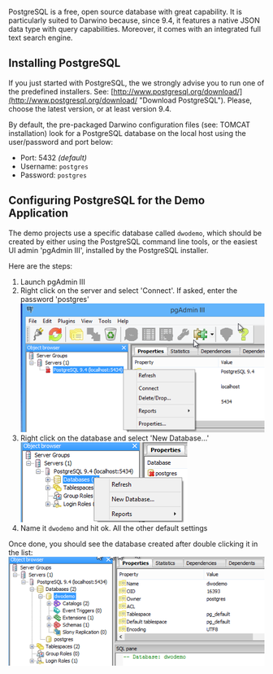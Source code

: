 PostgreSQL is a free, open source database with great capability. It is particularly suited to Darwino because, since 9.4, it features a native JSON data type with query capabilities. Moreover, it comes with an integrated full text search engine.


Installing PostgreSQL
---------------------
If you just started with PostgreSQL, the we strongly advise you to run one of the predefined installers. See: [http://www.postgresql.org/download/](http://www.postgresql.org/download/ "Download PostgreSQL").
Please, choose the latest version, or at least version 9.4.

By default, the pre-packaged Darwino configuration files (see: TOMCAT installation) look for a PostgreSQL database on the local host using the user/password and port below: 
- Port: 5432 *(default)*
- Username: `postgres`
- Password: `postgres`


Configuring PostgreSQL for the Demo Application
-----------------------------------------------

The demo projects use a specific database called `dwodemo`, which should be created by either using the PostgreSQL command line tools, or the easiest UI admin 'pgAdmin III', installed by the PostgreSQL installer.

Here are the steps:

1. Launch pgAdmin III
2. Right click on the server and select 'Connect'. If asked, enter the password 'postgres'
	![](postgresql_connect.png)
3. Right click on the database and select 'New Database...'
	![](postgresql_newdb.png)
4. Name it `dwodemo` and hit ok. All the other default settings 

Once done, you should see the database created after double clicking it in the list:
![](postgresql_demodb.png)
